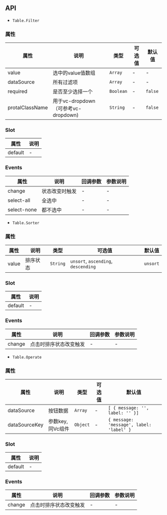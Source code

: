 ## API

- `Table.Filter`

### 属性
属性 | 说明 | 类型 | 可选值 | 默认值
---|---|---|---|---
value | 选中的value值数组	 | `Array` | - | -
dataSource | 所有过滤项		 | `Array` | - | -
required | 是否至少选择一个	 | `Boolean` | - | `false`
protalClassName | 用于vc-dropdown（可参考vc-dropdown)	 | `String` | - | `false`

### Slot
属性 | 说明
---|---
default | -

### Events
属性 | 说明 | 回调参数 | 参数说明
---|--- |--- | ---
change | 状态改变时触发	| - | -
select-all | 全选中	| - | -
select-none | 都不选中	| - | -

- `Table.Sorter`

### 属性
属性 | 说明 | 类型 | 可选值 | 默认值
---|---|---|---|---
value | 排序状态	 | `String` | `unsort`, `ascending`, `descending` | `unsort`

### Slot
属性 | 说明
---|---
default | -

### Events
属性 | 说明 | 回调参数 | 参数说明
---|--- |--- | ---
change | 点击时排序状态改变触发	| - | -

- `Table.Operate`

### 属性
属性 | 说明 | 类型 | 可选值 | 默认值
---|---|---|---|---
dataSource | 按钮数据 | `Array` | - | `[ { message: '', label: '' }]`
dataSourceKey | 参数key, 同Vc组件 | `Object` | - | `{ message: 'message', label: 'label' }`

### Slot
属性 | 说明
---|---
default | -

### Events
属性 | 说明 | 回调参数 | 参数说明
---|--- |--- | ---
change | 点击时排序状态改变触发	| - | -
